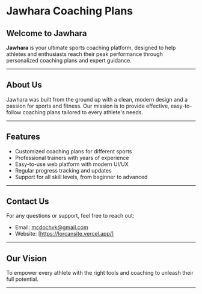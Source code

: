 # Jawhara Coaching Plans


## Welcome to Jawhara

**Jawhara** is your ultimate sports coaching platform, designed to help athletes and enthusiasts reach their peak performance through personalized coaching plans and expert guidance.

---

## About Us

Jawhara was built from the ground up with a clean, modern design and a passion for sports and fitness. Our mission is to provide effective, easy-to-follow coaching plans tailored to every athlete's needs.

---

## Features

- Customized coaching plans for different sports  
- Professional trainers with years of experience  
- Easy-to-use web platform with modern UI/UX  
- Regular progress tracking and updates  
- Support for all skill levels, from beginner to advanced

---

## Contact Us

For any questions or support, feel free to reach out:

- Email: mcdochvk@gmail.com  
- Website: [https://lorcansite.vercel.app/]

---

## Our Vision

To empower every athlete with the right tools and coaching to unleash their full potential.

---


